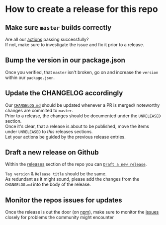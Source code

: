 # How to create a release for this repo

## Make sure `master` builds correctly

Are all our [actions](https://github.com/rnmapbox/maps/actions) passing successfully?  
If not, make sure to investigate the issue and fix it prior to a release.

## Bump the version in our package.json

Once you verified, that `master` isn't broken, go on and increase the `version` within our `package.json`.

## Update the CHANGELOG accordingly

Our [`CHANGELOG.md`](https://github.com/rnmapbox/maps/blob/master/CHANGELOG.md) should be updated whenever a PR is merged/ noteworthy changes are commited to `master`.  
Prior to a release, the changes should be documented under the `UNRELEASED` section.  
Once it's clear, that a release is about to be published, move the items under `UNRELEASED` to _this_ releases sections.  
Let your actions be guided by the previous release entries.

## Draft a new release on Github

Within the [releases](https://github.com/rnmapbox/maps/releases) section of the repo you can [`Draft a new release`](https://github.com/rnmapbox/maps/releases/new).

`Tag version` & `Release title` should be the same.  
As redundant as it might sound, please add the changes from the `CHANGELOG.md` into the body of the release.

## Monitor the repos issues for updates

Once the release is out the door (on [npm](https://www.npmjs.com/package/@react-native-mapbox-gl/maps)), make sure to monitor the [issues](https://github.com/rnmapbox/maps/issues) closely for problems the community might encounter
